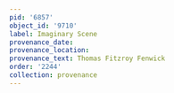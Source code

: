```yaml
---
pid: '6857'
object_id: '9710'
label: Imaginary Scene
provenance_date:
provenance_location:
provenance_text: Thomas Fitzroy Fenwick
order: '2244'
collection: provenance
---
```

